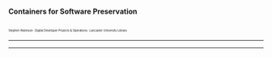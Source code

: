 #### Containers for Software Preservation

<span style="font-size:0.4em;">Stephen Robinson</span>
<span style="font-size:0.4em;">Digital Developer Projects & Operations</span>
<span style="font-size:0.4em;">Lancaster University Library</span>

---

---